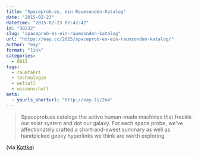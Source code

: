 ```yaml
---
title: "Spaceprob.es, ein Raumsonden-Katalog"
date: "2015-02-23"
datetime: "2015-02-23 07:42:42"
id: "30232"
slug: "spaceprob-es-ein-raumsonden-katalog"
url: "https://eay.cc/2015/spaceprob-es-ein-raumsonden-katalog/"
author: "eay"
format: "link"
categories:
  - 0815
tags:
  - raumfahrt
  - technologie
  - weltall
  - wissenschaft
meta:
  - yourls_shorturl: "http://eay.li/2n4"
---
```


> Spaceprob.es catalogs the active human-made machines that freckle our solar system and dot our galaxy. For each space probe, we've affectionately crafted a short-and-sweet summary as well as handpicked geeky hyperlinks we think are worth exploring.

(via [Kottke](http://kottke.org/15/02/space-probes))
